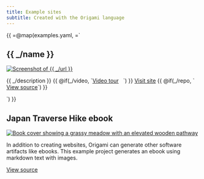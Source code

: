 ```yaml
---
title: Example sites
subtitle: Created with the Origami language
---
```


{{
=@map(examples.yaml, =`

<h2>{{ _/name }}</h2>
<a href="{{ _/url }}">
  <img class="screenshot" src="/assets/screenshots/{{ @key }}.png" alt="Screenshot of {{ _/url }}">
</a>
<p>
{{ _/description }}
{{ @if(_/video, `<a href="{{ _/video }}">Video tour</a> &nbsp; `) }}
<a href="{{ _/url }}">Visit site</a>
{{ @if(_/repo, ` &nbsp; <a href="{{ _/repo }}">View source</a>`) }}
</p>
`)
}}

<h2>Japan Traverse Hike ebook</h2>
<a href="https://github.com/WebOrigami/japan-hike-ebook">
  <img class="screenshot" src="/assets/misc/ebookCover.jpg" alt="Book cover showing a grassy meadow with an elevated wooden pathway">
</a>

In addition to creating websites, Origami can generate other software artifacts like ebooks. This example project generates an ebook using markdown text with images.

<a href="https://github.com/WebOrigami/japan-hike-ebook">View source</a>
